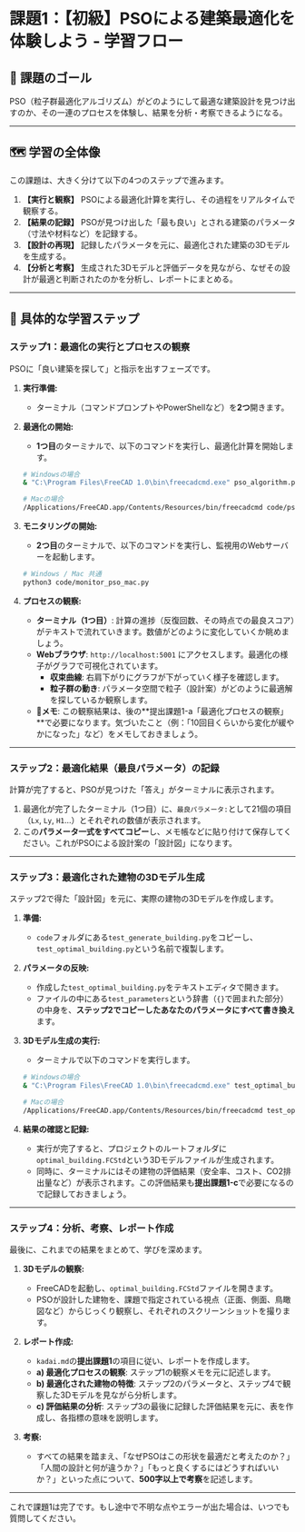 # 課題1：【初級】PSOによる建築最適化を体験しよう - 学習フロー

## 🎯 課題のゴール
PSO（粒子群最適化アルゴリズム）がどのようにして最適な建築設計を見つけ出すのか、その一連のプロセスを体験し、結果を分析・考察できるようになる。

---

## 🗺️ 学習の全体像

この課題は、大きく分けて以下の4つのステップで進みます。

1.  **【実行と観察】** PSOによる最適化計算を実行し、その過程をリアルタイムで観察する。
2.  **【結果の記録】** PSOが見つけ出した「最も良い」とされる建築のパラメータ（寸法や材料など）を記録する。
3.  **【設計の再現】** 記録したパラメータを元に、最適化された建築の3Dモデルを生成する。
4.  **【分析と考察】** 生成された3Dモデルと評価データを見ながら、なぜその設計が最適と判断されたのかを分析し、レポートにまとめる。

---

## 🚀 具体的な学習ステップ

### ステップ1：最適化の実行とプロセスの観察

PSOに「良い建築を探して」と指示を出すフェーズです。

1.  **実行準備:**
    *   ターミナル（コマンドプロンプトやPowerShellなど）を**2つ**開きます。

2.  **最適化の開始:**
    *   **1つ目**のターミナルで、以下のコマンドを実行し、最適化計算を開始します。
      ```bash
      # Windowsの場合
      & "C:\Program Files\FreeCAD 1.0\bin\freecadcmd.exe" pso_algorithm.py

      # Macの場合
      /Applications/FreeCAD.app/Contents/Resources/bin/freecadcmd code/pso_algorithm.py
      ```

3.  **モニタリングの開始:**
    *   **2つ目**のターミナルで、以下のコマンドを実行し、監視用のWebサーバーを起動します。
      ```bash
      # Windows / Mac 共通
      python3 code/monitor_pso_mac.py
      ```

4.  **プロセスの観察:**
    *   **ターミナル（1つ目）**: 計算の進捗（反復回数、その時点での最良スコア）がテキストで流れていきます。数値がどのように変化していくか眺めましょう。
    *   **Webブラウザ**: `http://localhost:5001` にアクセスします。最適化の様子がグラフで可視化されています。
        *   **収束曲線**: 右肩下がりにグラフが下がっていく様子を確認します。
        *   **粒子群の動き**: パラメータ空間で粒子（設計案）がどのように最適解を探しているか観察します。
    *   **📝メモ**: この観察結果は、後の**提出課題1-a「最適化プロセスの観察」**で必要になります。気づいたこと（例：「10回目くらいから変化が緩やかになった」など）をメモしておきましょう。

---

### ステップ2：最適化結果（最良パラメータ）の記録

計算が完了すると、PSOが見つけた「答え」がターミナルに表示されます。

1.  最適化が完了したターミナル（1つ目）に、`最良パラメータ:`として21個の項目（`Lx`, `Ly`, `H1`...）とそれぞれの数値が表示されます。
2.  この**パラメータ一式をすべてコピー**し、メモ帳などに貼り付けて保存してください。これがPSOによる設計案の「設計図」になります。

---

### ステップ3：最適化された建物の3Dモデル生成

ステップ2で得た「設計図」を元に、実際の建物の3Dモデルを作成します。

1.  **準備:**
    *   `code`フォルダにある`test_generate_building.py`をコピーし、`test_optimal_building.py`という名前で複製します。

2.  **パラメータの反映:**
    *   作成した`test_optimal_building.py`をテキストエディタで開きます。
    *   ファイルの中にある`test_parameters`という辞書（`{}`で囲まれた部分）の中身を、**ステップ2でコピーしたあなたのパラメータにすべて書き換え**ます。

3.  **3Dモデル生成の実行:**
    *   ターミナルで以下のコマンドを実行します。
      ```bash
      # Windowsの場合
      & "C:\Program Files\FreeCAD 1.0\bin\freecadcmd.exe" test_optimal_building.py

      # Macの場合
      /Applications/FreeCAD.app/Contents/Resources/bin/freecadcmd test_optimal_building.py
      ```

4.  **結果の確認と記録:**
    *   実行が完了すると、プロジェクトのルートフォルダに`optimal_building.FCStd`という3Dモデルファイルが生成されます。
    *   同時に、ターミナルにはその建物の評価結果（安全率、コスト、CO2排出量など）が表示されます。この評価結果も**提出課題1-c**で必要になるので記録しておきましょう。

---

### ステップ4：分析、考察、レポート作成

最後に、これまでの結果をまとめて、学びを深めます。

1.  **3Dモデルの観察:**
    *   FreeCADを起動し、`optimal_building.FCStd`ファイルを開きます。
    *   PSOが設計した建物を、課題で指定されている視点（正面、側面、鳥瞰図など）からじっくり観察し、それぞれのスクリーンショットを撮ります。

2.  **レポート作成:**
    *   `kadai.md`の**提出課題1**の項目に従い、レポートを作成します。
    *   **a) 最適化プロセスの観察**: ステップ1の観察メモを元に記述します。
    *   **b) 最適化された建物の特徴**: ステップ2のパラメータと、ステップ4で観察した3Dモデルを見ながら分析します。
    *   **c) 評価結果の分析**: ステップ3の最後に記録した評価結果を元に、表を作成し、各指標の意味を説明します。

3.  **考察:**
    *   すべての結果を踏まえ、「なぜPSOはこの形状を最適だと考えたのか？」「人間の設計と何が違うか？」「もっと良くするにはどうすればいいか？」といった点について、**500字以上で考察**を記述します。

---

これで課題1は完了です。もし途中で不明な点やエラーが出た場合は、いつでも質問してください。